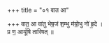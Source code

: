 +++
title = "०१ वात आ"

+++
वात॒ आ वा॑तु भेष॒जं श॒म्भु म॑यो॒भु नो॑ हृ॒दे ।  
प्र ण॒ आयूं॑षि तारिषत् ॥